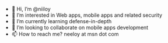 - 👋 Hi, I’m @niiloy
- 👀 I’m interested in Web apps, mobile apps and related security
- 🌱 I’m currently learning defense-in-depth
- 💞️ I’m looking to collaborate on mobile apps development
- 📫 How to reach me? neeloy at msn dot com

<!---
niiloy/niiloy is a ✨ special ✨ repository because its `README.md` (this file) appears on your GitHub profile.
You can click the Preview link to take a look at your changes.
--->
